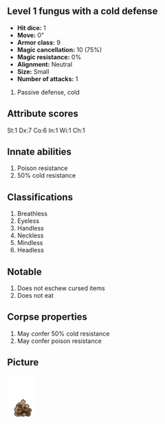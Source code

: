 ## Level 1 fungus with a cold defense
- **Hit dice:** 1
- **Move:** 0"
- **Armor class:** 9
- **Magic cancellation:** 10 (75%)
- **Magic resistance:** 0%
- **Alignment:** Neutral
- **Size:** Small
- **Number of attacks:** 1
1. Passive defense, cold
## Attribute scores
St:1 Dx:7 Co:6 In:1 Wi:1 Ch:1
## Innate abilities
1. Poison resistance
2. 50% cold resistance
## Classifications
1. Breathless
2. Eyeless
3. Handless
4. Neckless
5. Mindless
6. Headless
## Notable
1. Does not eschew cursed items
2. Does not eat
## Corpse properties
1. May confer 50% cold resistance
2. May confer poison resistance
## Picture
![Brown mold](https://github.com/hyvanmielenpelit/GnollHackTileSet/blob/main/Monsters/brown_mold/brown_mold.png)
